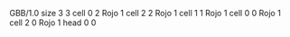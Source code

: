 <gs-board> GBB/1.0
size 3 3
cell 0 2 Rojo 1 
cell 2 2 Rojo 1 
cell 1 1 Rojo 1 
cell 0 0 Rojo 1 
cell 2 0 Rojo 1 
head 0 0
 </gs-board>
